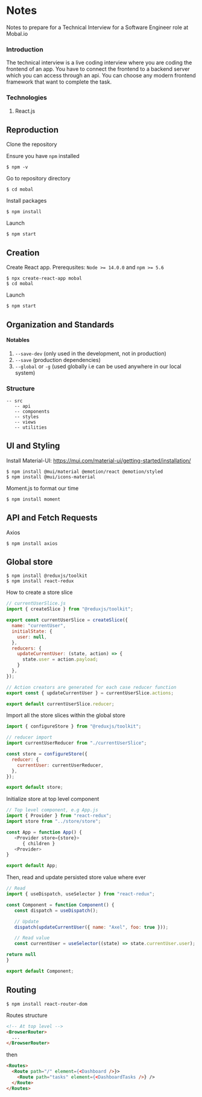 # Notes
Notes to prepare for a Technical Interview for a Software Engineer role at Mobal.io

### Introduction
The technical interview is a live coding interview where you are coding the frontend of an app. You have to connect the frontend to a backend server which you can access through an api. You can choose any modern frontend framework that want to complete the task.


### Technologies
1. React.js

## Reproduction

Clone the repository

Ensure you have `npm` installed
   ```shell
   $ npm -v
   ```

Go to repository directory

   ```shell
   $ cd mobal
   ```

Install packages

   ```shell
   $ npm install
   ```

Launch

   ```shell
   $ npm start
   ```

## Creation

Create React app. 
Prerequsites: `Node >= 14.0.0` and `npm >= 5.6`
```shell
$ npx create-react-app mobal
$ cd mobal
```

Launch

```shell
$ npm start
```

## Organization and Standards

#### Notables

1. `--save-dev` (only used in the development, not in production)
2. `--save` (production dependencies)
3. `--global` or `-g` (used globally i.e can be used anywhere in our local system)

### Structure

```shell
-- src
   -- api
   -- components
   -- styles
   -- views
   -- utilities
```

## UI and Styling

Install Material-UI: https://mui.com/material-ui/getting-started/installation/

```shell
$ npm install @mui/material @emotion/react @emotion/styled
$ npm install @mui/icons-material
```

Moment.js to format our time
```shell
$ npm install moment
```

## API and Fetch Requests

Axios

```shell
$ npm install axios
```

## Global store

```shell
$ npm install @reduxjs/toolkit
$ npm install react-redux
```

How to create a store slice

```javascript
// currentUserSlice.js
import { createSlice } from "@reduxjs/toolkit";

export const currentUserSlice = createSlice({
  name: "currentUser",
  initialState: {
    user: null,
  },
  reducers: {
    updateCurrentUser: (state, action) => {
      state.user = action.payload;
    }
  },
});

// Action creators are generated for each case reducer function
export const { updateCurrentUser } = currentUserSlice.actions;

export default currentUserSlice.reducer;
```

Import all the store slices within the global store

```javascript
import { configureStore } from "@reduxjs/toolkit";

// reducer import
import currentUserReducer from "./currentUserSlice";

const store = configureStore({
  reducer: {
    currentUser: currentUserReducer,
  },
});

export default store;
```

Initialize store at top level component

```javascript
// Top level component, e.g App.js
import { Provider } from "react-redux";
import store from "../store/store";

const App = function App() {
   <Provider store={store}>
      { children }
   <Provider>
}

export default App;
```

Then, read and update persisted store value where ever

```javascript
// Read
import { useDispatch, useSelector } from "react-redux";

const Component = function Component() {
   const dispatch = useDispatch();

   // Update
   dispatch(updateCurrentUser({ name: "Axel", foo: true }));

   // Read value
   const currentUser = useSelector((state) => state.currentUser.user);

return null
}

export default Component;
```

## Routing

```shell
$ npm install react-router-dom
```

Routes structure

```html
<!-- At top level -->
<BrowserRouter>
  ...
</BrowserRouter>
```

then

```html
<Routes>
  <Route path="/" element={<Dashboard />}>
    <Route path="tasks" element={<DashboardTasks />} />
  </Route>
</Routes>
```